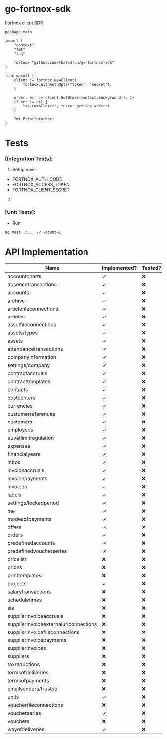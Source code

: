 # go-fortnox-sdk

Fortnox client SDK

```
package main

import (
	"context"
	"fmt"
	"log"

	fortnox "github.com/thats4fun/go-fortnox-sdk"
)

func main() {
	client := fortnox.NewClient(
		fortnox.WithAuthOpts("token", "secret"),
	)

	order, err := client.GetOrder(context.Background(), 1)
	if err != nil {
		log.Fatalln(err, "Error getting order")
	}

	fmt.Println(order)
}

```

# Tests

### [Integration Tests]:

1. Setup envs:

- FORTNOX_AUTH_CODE
- FORTNOX_ACCESS_TOKEN
- FORTNOX_CLIENT_SECRET

2.

### [Unit Tests]:

- Run

```
go test ./... -v -count=1
```

# API Implementation

| Name                           | Implemented? | Tested?   | 
|--------------------------------|------|-----------| 
| accountcharts                  | ✓    | ❌         |  
| absencetransactions            | ✓    | ❌         |   
| accounts                       | ✓    | ❌         |  
| archive                        | ✓    | ❌         |  
| articlefileconnections         | ✓    | ❌         |  
| articles                       | ✓    | ❌         |  
| assetfileconnections           | ✓    | ❌         |  
| assets/types                   | ✓    | ❌         |  
| assets                         | ✓    | ❌         |  
| attendancetransactions         | ✓    | ❌         |  
| companyinformation             | ✓    | ❌         |  
| settings/company               | ✓    | ❌         |  
| contractaccruals               | ✓    | ❌         |  
| contracttemplates              | ✓    | ❌         |  
| contacts                       | ✓     | ❌         |  
| costcenters                    | ✓    | ❌         |  
| currencies                     | ✓    | ❌         |  
| customerreferences             | ✓    | ❌         |  
| customers                      | ✓    | ❌         |  
| employees                      | ✓     | ❌         |  
| euvatlimitregulation           | ✓    | ❌         |  
| expenses                       | ✓     | ❌         |  
| financialyears                 | ✓    | ❌         |  
| inbox                          | ✓     | ❌         |  
| invoiceaccruals                | ✓    | ❌         |  
| invoicepayments                | ✓    | ❌         |  
| invoices                       | ✓    | ❌         |  
| labels                         | ✓    | ❌         |  
| settings/lockedperiod          | ✓     | ❌         |  
| me                             | ✓    | ❌         |  
| modesofpayments                | ✓     | ❌         |  
| offers                         | ✓     | ❌         |  
| orders                         | ✓    | ❌         |  
| predefinedaccounts             | ✓     | ❌         |  
| predefinedvoucherseries        | ✓     | ❌         |  
| pricelist                      | ❌    | ❌         |  
| prices                         | ❌    | ❌         |  
| printtemplates                 | ❌    | ❌         |  
| projects                       | ✓    | ❌         |  
| salarytransactions             | ❌    | ❌         |  
| scheduletimes                  | ❌    | ❌         |  
| sie                            | ❌    | ❌         |  
| supplierinvoiceaccruals        | ❌    | ❌         |  
| supplierinvoiceexternalurlconnections | ❌    | ❌         |  
| supplierinvoicefileconnections | ❌    | ❌         |  
| supplierinvoicepayments        | ❌    | ❌         |  
| supplierinvoices               | ❌    | ❌         |  
| suppliers                      | ❌    | ❌         |  
| taxreductions                  | ❌    | ❌         |  
| termsofdeliveries              | ❌    | ❌         |  
| termsofpayments                | ❌    | ❌         |  
| emailsenders/trusted           | ❌    | ❌         |  
| units                          | ✓    | ❌         |  
| voucherfileconnections         | ❌    | ❌         |  
| voucherseries                  | ✓    | ❌         |  
| vouchers                       | ❌    | ❌         |  
| wayofdeliveries                | ✓    | ❌         |  

